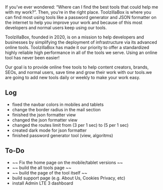 If you’ve ever wondered:
“Where can I find the best tools that could help me with my work?”. Then, you’re in the right place. ToolzillaBox is where you can find most using tools like a password generator and JSON formatter on the internet to help you improve your work and because of this most developers and normal users keep using our tools.

ToolzillaBox, founded in 2020, is on a mission to help developers and businesses by simplifying the deployment of infrastructure via its advanced online tools.
ToolzillaBox has made it our priority to offer a standardized highly reliable high performance in all of the tools we serve. Using an online tool has never been easier!

Our goal is to provide online free tools to help content creators, brands, SEOs, and normal users, save time and grow their work with our tools.we are going to add new tools daily or weekly to make your work easy.


## Log
- fixed the navbar colors in mobiles and tablets
- change the border radius in the mail section
- finished the json formatter view
- changed the json formatter view
- changed the routes limit from (3 per 1 sec) to (5 per 1 sec)
- created dark mode for json formatter
- finished password generator tool (view, algoritms)


## To-Do
- ~~ Fix the home page on the mobile/tablet versions ~~
- ~~ build the all tools page ~~
- ~~ build the page of the tool itself ~~
- build support page (e.g. About Us, Cookies Privacy, etc)
- install Admin LTE 3 dashboard
